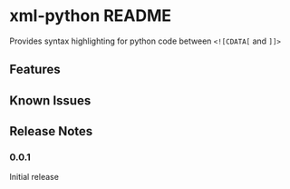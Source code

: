 # xml-python README

Provides syntax highlighting for python code between `<![CDATA[` and `]]>`

## Features


## Known Issues



## Release Notes


### 0.0.1

Initial release
